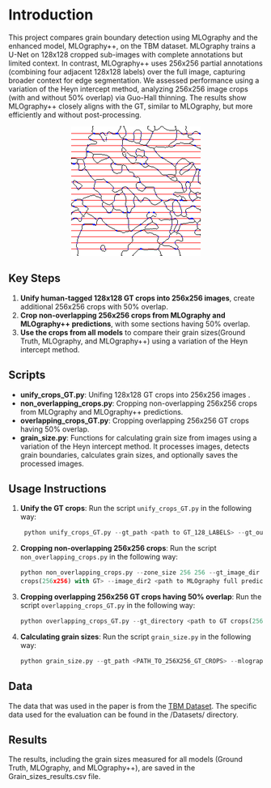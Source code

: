 

# Introduction
This project compares grain boundary detection using MLOgraphy and the enhanced model, MLOgraphy++, on the TBM dataset. MLOgraphy trains a U-Net on 128x128 cropped sub-images with complete annotations but limited context. In contrast, MLOgraphy++ uses 256x256 partial annotations (combining four adjacent 128x128 labels) over the full image, capturing broader context for edge segmentation. We assessed performance using a variation of the Heyn intercept method, analyzing 256x256 image crops (with and without 50% overlap) via Guo-Hall thinning. The results show MLOgraphy++ closely aligns with the GT, similar to MLOgraphy, but more efficiently and without post-processing.


<div align="center">
  <img src="/Datasets/GT/Evaluation Crops (256x256)/heyn_10-0-768.png" alt="Sample Image">
</div>



## Key Steps
1. **Unify human-tagged 128x128 GT crops into 256x256 images**, create additional 256x256 crops with 50% overlap.
2.  **Crop non-overlapping 256x256 crops from MLOgraphy and MLOgraphy++ predictions**, with some sections having 50% overlap.
2. **Use the crops from all models** to compare their grain sizes(Ground Truth, MLOgraphy, and MLOgraphy++) using a variation of the Heyn intercept method.


## Scripts
   - **unify_crops_GT.py**: Unifing 128x128 GT crops into 256x256 images .
   - **non_overlapping_crops.py**: Cropping non-overlapping 256x256 crops from MLOgraphy and MLOgraphy++ predictions. 
   - **overlapping_crops_GT.py**: Cropping overlapping 256x256 GT crops having 50% overlap.
   - **grain_size.py**: Functions for calculating grain size from images using a variation of the Heyn intercept method. It processes images, detects grain boundaries, calculates grain sizes, and optionally saves the processed images.


## Usage Instructions
1. **Unify the GT crops**:
   Run the script `unify_crops_GT.py` in the following way:
   ```python
    python unify_crops_GT.py --gt_path <path to GT_128_LABELS> --gt_output_path <path to GT_256_CROPS>
   ```
  
2. **Cropping non-overlapping 256x256 crops**:
   Run the script `non_overlapping_crops.py` in the following way:
   ```python
   python non_overlapping_crops.py --zone_size 256 256 --gt_image_dir <path to GT crops(128x128)> --image_dir1 <path to MLOgraphy++ full predictions> --output_dir1 <path to MLOgraphy++ non-overlapping 
   crops(256x256) with GT> --image_dir2 <path to MLOgraphy full predictions> --output_dir2 <path to MLOgraphy non-overlapping crops(256x256) with GT>
   ```
3. **Cropping overlapping 256x256 GT crops having 50% overlap**:
   Run the script `overlapping_crops_GT.py` in the following way:
   ```python
   python overlapping_crops_GT.py --gt_directory <path to GT crops(256x256)> --image_directory <path to GT annotations_overlayed_on_full_images> --output_directory <path to output overlapping crops of GT (256x256)>
   ```
4. **Calculating grain sizes**:
   Run the script `grain_size.py` in the following way:
   ```python
   python grain_size.py --gt_path <PATH_TO_256X256_GT_CROPS> --mlography_path <PATH_TO_256X256_MLOGRAPHY_CROPS> --mlography_plus_plus_path <PATH_TO_256X256_MLOGRAPHY_PP_CROPS>
   ```

## Data
  The data that was used in the paper is from the [TBM Dataset](https://zenodo.org/records/8386997). 
  The specific data used for the evaluation can be found in the /Datasets/ directory.

## Results
  The results, including the grain sizes measured for all models (Ground Truth, MLOgraphy, and MLOgraphy++), are saved in the Grain_sizes_results.csv file.


  

  
  

 

 
 

